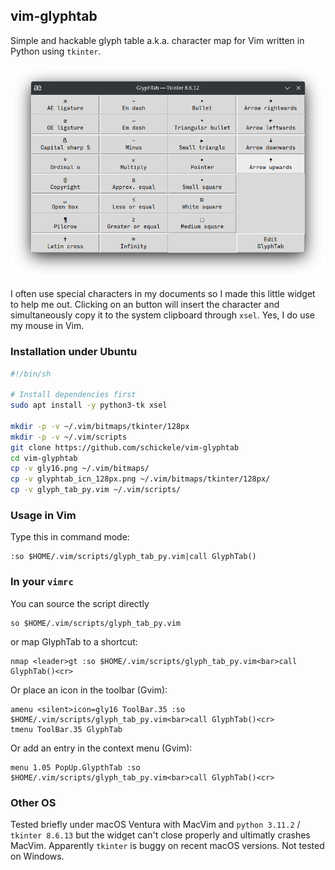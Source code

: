 ## vim-glyphtab
Simple and hackable glyph table a.k.a. character map for Vim written in Python using `tkinter`.

![GlyphTab screenshot](https://github.com/schickele/vim-glyphtab/blob/main/2023-03_glyphtab_kde_plasma.png)

I often use special characters in my documents so I made this little widget to help me out. Clicking on an button will insert the character and simultaneously copy it to the system clipboard through `xsel`. Yes, I do use my mouse in Vim.

### Installation under Ubuntu

```sh
#!/bin/sh

# Install dependencies first
sudo apt install -y python3-tk xsel

mkdir -p -v ~/.vim/bitmaps/tkinter/128px
mkdir -p -v ~/.vim/scripts
git clone https://github.com/schickele/vim-glyphtab
cd vim-glyphtab
cp -v gly16.png ~/.vim/bitmaps/
cp -v glyphtab_icn_128px.png ~/.vim/bitmaps/tkinter/128px/
cp -v glyph_tab_py.vim ~/.vim/scripts/
```

### Usage in Vim

Type this in command mode:

```vim
:so $HOME/.vim/scripts/glyph_tab_py.vim|call GlyphTab()
```

### In your `vimrc`

You can source the script directly

```vim
so $HOME/.vim/scripts/glyph_tab_py.vim
```

or map GlyphTab to a shortcut:

```vim
nmap <leader>gt :so $HOME/.vim/scripts/glyph_tab_py.vim<bar>call GlyphTab()<cr>
```

Or place an icon in the toolbar (Gvim):

```vim
amenu <silent>icon=gly16 ToolBar.35 :so $HOME/.vim/scripts/glyph_tab_py.vim<bar>call GlyphTab()<cr>
tmenu ToolBar.35 GlyphTab
```

Or add an entry in the context menu (Gvim):

```vim
menu 1.05 PopUp.GlypthTab :so $HOME/.vim/scripts/glyph_tab_py.vim<bar>call GlyphTab()<cr>
```

### Other OS

Tested briefly under macOS Ventura with MacVim and `python 3.11.2` / `tkinter 8.6.13` but the widget can't close properly and ultimatly crashes MacVim. Apparently `tkinter` is buggy on recent macOS versions. Not tested on Windows.
